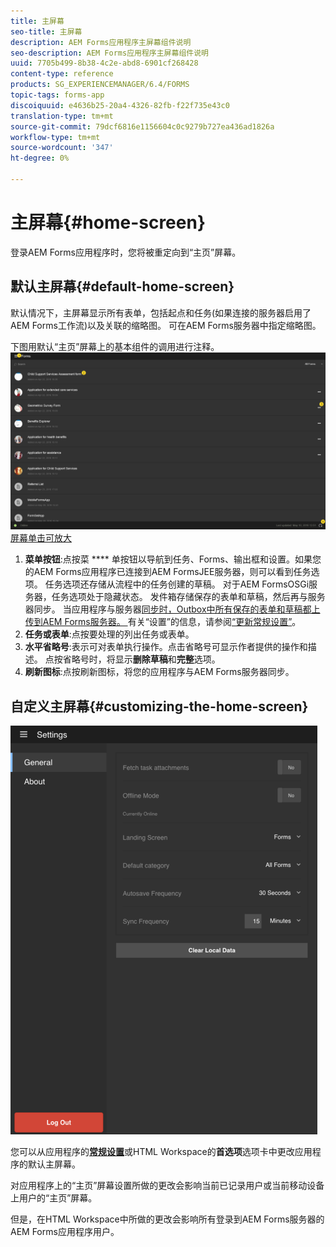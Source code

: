 ```yaml
---
title: 主屏幕
seo-title: 主屏幕
description: AEM Forms应用程序主屏幕组件说明
seo-description: AEM Forms应用程序主屏幕组件说明
uuid: 7705b499-8b38-4c2e-abd8-6901cf268428
content-type: reference
products: SG_EXPERIENCEMANAGER/6.4/FORMS
topic-tags: forms-app
discoiquuid: e4636b25-20a4-4326-82fb-f22f735e43c0
translation-type: tm+mt
source-git-commit: 79dcf6816e1156604c0c9279b727ea436ad1826a
workflow-type: tm+mt
source-wordcount: '347'
ht-degree: 0%

---
```



# 主屏幕{#home-screen}

登录AEM Forms应用程序时，您将被重定向到“主页”屏幕。

## 默认主屏幕{#default-home-screen}

默认情况下，主屏幕显示所有表单，包括起点和任务(如果连接的服务器启用了AEM Forms工作流)以及关联的缩略图。 可在AEM Forms服务器中指定缩略图。

下图用默认“主页”屏幕上的基本组件的调用进行注释。
![Forms应用程序主](assets/home-screen-1.png)
[屏幕单击可放大](assets/home-screen-1-1.png)

1. **菜单按钮**:点按菜 **** 单按钮以导航到任务、Forms、输出框和设置。如果您的AEM Forms应用程序已连接到AEM FormsJEE服务器，则可以看到任务选项。 任务选项还存储从流程中的任务创建的草稿。 对于AEM FormsOSGi服务器，任务选项处于隐藏状态。 发件箱存储保存的表单和草稿，然后再与服务器同步。 当应用程序与服务器[同步时，Outbox中所有保存的表单和草稿都上传到AEM Forms服务器。 ](/help/forms/using/sync-app.md)有关“设置”的信息，请参阅[“更新常规设置”](/help/forms/using/update-general-settings.md)。
1. **任务或表单**:点按要处理的列出任务或表单。
1. **水平省略号**:表示可对表单执行操作。点击省略号可显示作者提供的操作和描述。 点按省略号时，将显示&#x200B;**删除草稿**&#x200B;和&#x200B;**完整**&#x200B;选项。
1. **刷新图标**:点按刷新图标，将您的应用程序与AEM Forms服务器同步。

## 自定义主屏幕{#customizing-the-home-screen}

![常规设置](assets/gen-settings.png)

您可以从应用程序的&#x200B;**[常规设置](/help/forms/using/update-general-settings.md)**&#x200B;或HTML Workspace的&#x200B;**首选项**&#x200B;选项卡中更改应用程序的默认主屏幕。

对应用程序上的“主页”屏幕设置所做的更改会影响当前已记录用户或当前移动设备上用户的“主页”屏幕。

但是，在HTML Workspace中所做的更改会影响所有登录到AEM Forms服务器的AEM Forms应用程序用户。


